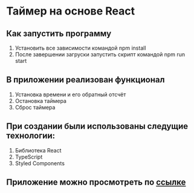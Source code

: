 # Таймер на основе React

## Как запустить программу

1. Установить все зависимости командой npm install
2. После завершении загруски запустить скрипт командой npm run start

## В приложении реализован функционал

1. Установка времени и его обратный отсчёт
2. Остановка таймера
3. Сброс таймера

## При создании были использованы следущие технологии:

1. Библиотека React
2. TypeScript
3. Styled Components

## Приложение можно просмотреть по [ссылке](https://ramiltanker.github.io/timer/)
